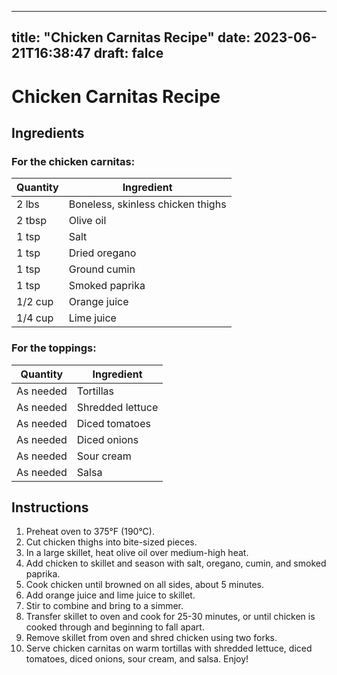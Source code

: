 
---
title: "Chicken Carnitas Recipe"
date: 2023-06-21T16:38:47
draft: falce
---

# Chicken Carnitas Recipe

## Ingredients

### For the chicken carnitas:
| Quantity | Ingredient |
|----------|------------|
| 2 lbs     | Boneless, skinless chicken thighs |
| 2 tbsp    | Olive oil |
| 1 tsp     | Salt |
| 1 tsp     | Dried oregano |
| 1 tsp     | Ground cumin |
| 1 tsp     | Smoked paprika |
| 1/2 cup   | Orange juice |
| 1/4 cup   | Lime juice |

### For the toppings:
| Quantity | Ingredient |
|----------|------------|
| As needed | Tortillas |
| As needed | Shredded lettuce |
| As needed | Diced tomatoes |
| As needed | Diced onions |
| As needed | Sour cream |
| As needed | Salsa |

## Instructions

1. Preheat oven to 375°F (190°C).
2. Cut chicken thighs into bite-sized pieces.
3. In a large skillet, heat olive oil over medium-high heat.
4. Add chicken to skillet and season with salt, oregano, cumin, and smoked paprika.
5. Cook chicken until browned on all sides, about 5 minutes.
6. Add orange juice and lime juice to skillet.
7. Stir to combine and bring to a simmer.
8. Transfer skillet to oven and cook for 25-30 minutes, or until chicken is cooked through and beginning to fall apart.
9. Remove skillet from oven and shred chicken using two forks.
10. Serve chicken carnitas on warm tortillas with shredded lettuce, diced tomatoes, diced onions, sour cream, and salsa. Enjoy!
